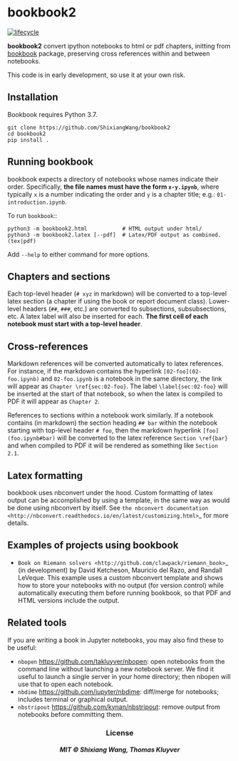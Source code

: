 # bookbook2

[![lifecycle](https://img.shields.io/badge/lifecycle-experimental-orange.svg)](https://www.tidyverse.org/lifecycle/#experimental)

**bookbook2** convert ipython notebooks to html or pdf chapters, initting from [bookbook](https://github.com/takluyver/bookbook) package,
preserving cross references within and between notebooks.

This code is in early development, so use it at your own risk.

Installation
------------

Bookbook requires Python 3.7.

```
git clone https://github.com/ShixiangWang/bookbook2
cd bookbook2
pip install .
```

Running bookbook
----------------
bookbook expects a directory of notebooks whose names indicate their order.  Specifically,
**the file names must have the form `x-y.ipynb`**, where typically `x` is a number
indicating the order and `y` is a chapter title; e.g.:
`01-introduction.ipynb`. 

To run `bookbook`::

    python3 -m bookbook2.html           # HTML output under html/
    python3 -m bookbook2.latex [--pdf]  # Latex/PDF output as combined.(tex|pdf)

Add `--help` to either command for more options.

Chapters and sections
---------------------
Each top-level header (`# xyz` in markdown) will be converted to a top-level
latex section (a chapter if using the book or report document class).  Lower-level
headers (`##`, `###`, etc.) are converted to subsections, subsubsections, etc.
A latex label will also be inserted for each.  **The first cell of each notebook
must start with a top-level header**.

Cross-references
----------------
Markdown references will be converted automatically to latex references.  For instance,
if the markdown contains the hyperlink `[02-foo](02-foo.ipynb)` and `02-foo.ipynb` is
a notebook in the same directory, the link will appear as `Chapter \ref{sec:02-foo}`.
The label `\label{sec:02-foo}` will be inserted at the start of that notebook,
so when the latex is compiled to PDF it will appear as `Chapter 2`.

References to sections within a notebook work similarly.  If a notebook contains 
(in markdown) the section heading `## bar` within the notebook starting with top-level
header `# foo`, then the markdown hyperlink `[foo](foo.ipynb#bar)` will be
converted to the latex reference `Section \ref{bar}` and when compiled to PDF it will
be rendered as something like `Section 2.1`.

Latex formatting
----------------
bookbook uses nbconvert under the hood.  Custom formatting of latex output
can be accomplished by using a template, in the same way as would be done
using nbconvert by itself.  See `the nbconvert
documentation <http://nbconvert.readthedocs.io/en/latest/customizing.html>`_ for
more details.


Examples of projects using bookbook
-----------------------------------
- `Book on Riemann solvers <http://github.com/clawpack/riemann_book>`_ (in development) by David Ketcheson, Mauricio del Razo, and Randall LeVeque.  This example uses a custom nbconvert template and shows how to store your notebooks with no output (for version control) while automatically executing them before running bookbook, so that PDF and HTML versions include the output.

Related tools
-------------
If you are writing a book in Jupyter notebooks, you may also find these to be useful:

- `nbopen` <https://github.com/takluyver/nbopen>: open notebooks from the command line without launching a new notebook server.  We find it useful to launch a single server in your home directory; then nbopen will use that to open each notebook.
- `nbdime` <https://github.com/jupyter/nbdime>: diff/merge for notebooks; includes terminal or graphical output.
- `nbstripout` <https://github.com/kynan/nbstripout>: remove output from notebooks before committing them.


<h3 align="center">License</h3>

<h5 align="center">MIT &copy; Shixiang Wang, Thomas Kluyver</h5>